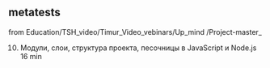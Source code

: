 ## metatests

from Education/TSH_video/Timur_Video_vebinars/Up_mind
/Project-master_

10. Модули, слои, структура проекта, песочницы в JavaScript и Node.js
16 min
